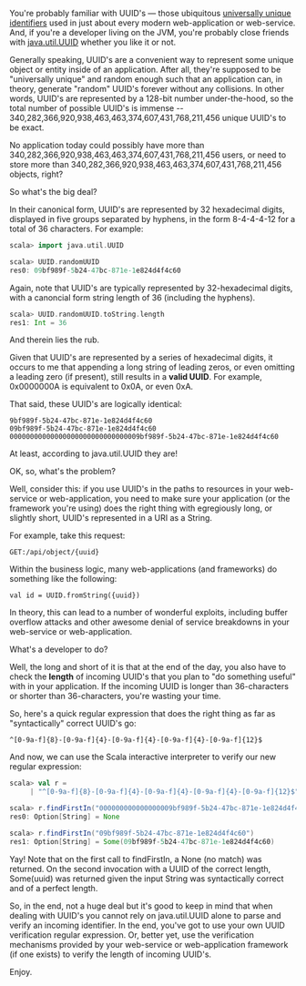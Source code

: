 You're probably familiar with UUID's &mdash; those ubiquitous [universally unique identifiers](http://en.wikipedia.org/wiki/Universally_unique_identifier) used in just about every modern web-application or web-service.  And, if you're a developer living on the JVM, you're probably close friends with [java.util.UUID](http://docs.oracle.com/javase/6/docs/api/java/util/UUID.html) whether you like it or not.

Generally speaking, UUID's are a convenient way to represent some unique object or entity inside of an application.  After all, they're supposed to be "universally unique" and random enough such that an application can, in theory, generate "random" UUID's forever without any collisions.  In other words, UUID's are represented by a 128-bit number under-the-hood, so the total number of possible UUID's is immense -- 340,282,366,920,938,463,463,374,607,431,768,211,456 unique UUID's to be exact.

No application today could possibly have more than 340,282,366,920,938,463,463,374,607,431,768,211,456 users, or need to store more than 340,282,366,920,938,463,463,374,607,431,768,211,456 objects, right?

So what's the big deal?

In their canonical form, UUID's are represented by 32 hexadecimal digits, displayed in five groups separated by hyphens, in the form 8-4-4-4-12 for a total of 36 characters.  For example:

```scala
scala> import java.util.UUID

scala> UUID.randomUUID
res0: 09bf989f-5b24-47bc-871e-1e824d4f4c60
```

Again, note that UUID's are typically represented by 32-hexadecimal digits, with a canoncial form string length of 36 (including the hyphens).

```scala
scala> UUID.randomUUID.toString.length
res1: Int = 36
```

And therein lies the rub.

Given that UUID's are represented by a series of hexadecimal digits, it occurs to me that appending a long string of leading zeros, or even omitting a leading zero (if present), still results in a **valid UUID**.  For example, 0x0000000A is equivalent to 0x0A, or even 0xA.

That said, these UUID's are logically identical:

```
9bf989f-5b24-47bc-871e-1e824d4f4c60
09bf989f-5b24-47bc-871e-1e824d4f4c60
00000000000000000000000000000009bf989f-5b24-47bc-871e-1e824d4f4c60
```

At least, according to java.util.UUID they are!

OK, so, what's the problem?

Well, consider this: if you use UUID's in the paths to resources in your web-service or web-application, you need to make sure your application (or the framework you're using) does the right thing with egregiously long, or slightly short, UUID's represented in a URI as a String.

For example, take this request:

```
GET:/api/object/{uuid}
```

Within the business logic, many web-applications (and frameworks) do something like the following:

```
val id = UUID.fromString({uuid})
```

In theory, this can lead to a number of wonderful exploits, including buffer overflow attacks and other awesome denial of service breakdowns in your web-service or web-application.

What's a developer to do?

Well, the long and short of it is that at the end of the day, you also have to check the **length** of incoming UUID's that you plan to "do something useful" with in your application.  If the incoming UUID is longer than 36-characters or shorter than 36-characters, you're wasting your time.

So, here's a quick regular expression that does the right thing as far as "syntactically" correct UUID's go:

```
^[0-9a-f]{8}-[0-9a-f]{4}-[0-9a-f]{4}-[0-9a-f]{4}-[0-9a-f]{12}$
```

And now, we can use the Scala interactive interpreter to verify our new regular expression:

```scala
scala> val r =
     | "^[0-9a-f]{8}-[0-9a-f]{4}-[0-9a-f]{4}-[0-9a-f]{4}-[0-9a-f]{12}$".r

scala> r.findFirstIn("000000000000000009bf989f-5b24-47bc-871e-1e824d4f4c60")
res0: Option[String] = None

scala> r.findFirstIn("09bf989f-5b24-47bc-871e-1e824d4f4c60")
res1: Option[String] = Some(09bf989f-5b24-47bc-871e-1e824d4f4c60)
```

Yay!  Note that on the first call to findFirstIn, a None (no match) was returned.  On the second invocation with a UUID of the correct length, Some(uuid) was returned given the input String was syntactically correct and of a perfect length.

So, in the end, not a huge deal but it's good to keep in mind that when dealing with UUID's you cannot rely on java.util.UUID alone to parse and verify an incoming identifier.  In the end, you've got to use your own UUID verification regular expression.  Or, better yet, use the verification mechanisms provided by your web-service or web-application framework (if one exists) to verify the length of incoming UUID's.

Enjoy.
